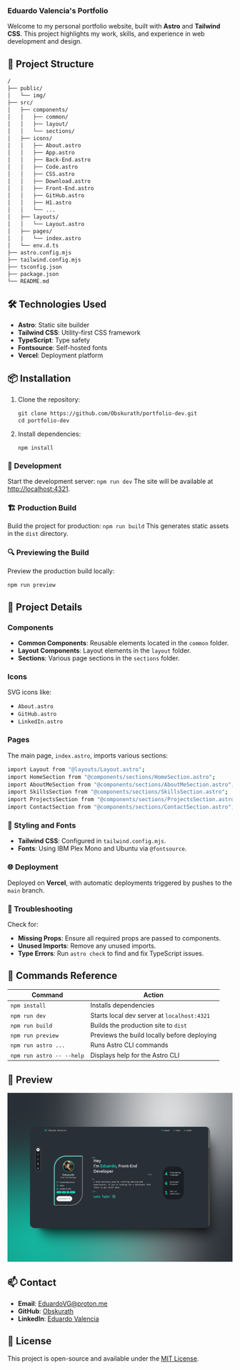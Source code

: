 ### Eduardo Valencia's Portfolio

Welcome to my personal portfolio website, built with **Astro** and **Tailwind CSS**. This project highlights my work, skills, and experience in web development and design.


## 🚀 Project Structure
```
/
├── public/
│   └── img/
├── src/
│   ├── components/
│   │   ├── common/
│   │   ├── layout/
│   │   └── sections/
│   ├── icons/
│   │   ├── About.astro
│   │   ├── App.astro
│   │   ├── Back-End.astro
│   │   ├── Code.astro
│   │   ├── CSS.astro
│   │   ├── Download.astro
│   │   ├── Front-End.astro
│   │   ├── GitHub.astro
│   │   ├── H1.astro
│   │   └── ...
│   ├── layouts/
│   │   └── Layout.astro
│   ├── pages/
│   │   └── index.astro
│   └── env.d.ts
├── astro.config.mjs
├── tailwind.config.mjs
├── tsconfig.json
├── package.json
└── README.md
```


## 🛠 Technologies Used
- **Astro**: Static site builder
- **Tailwind CSS**: Utility-first CSS framework
- **TypeScript**: Type safety
- **Fontsource**: Self-hosted fonts
- **Vercel**: Deployment platform

## 📦 Installation
1. Clone the repository:
    ```
    git clone https://github.com/Obskurath/portfolio-dev.git
    cd portfolio-dev
    ```
2. Install dependencies:
    ```
    npm install
    ```

### 🚀 Development
Start the development server:
    ```
    npm run dev
    ```
The site will be available at [http://localhost:4321](http://localhost:4321).

### 🏗️ Production Build
Build the project for production:
    ```
    npm run build
    ```
This generates static assets in the `dist` directory.

### 🔍 Previewing the Build
Preview the production build locally:
```bash
npm run preview
```

## 📁 Project Details

### Components
- **Common Components**: Reusable elements located in the `common` folder.
- **Layout Components**: Layout elements in the `layout` folder.
- **Sections**: Various page sections in the `sections` folder.


### Icons
SVG icons like:
- `About.astro`
- `GitHub.astro`
- `LinkedIn.astro`


### Pages
The main page, `index.astro`, imports various sections:
```bash
import Layout from "@layouts/Layout.astro";
import HomeSection from "@components/sections/HomeSection.astro";
import AboutMeSection from "@components/sections/AboutMeSection.astro";
import SkillsSection from "@components/sections/SkillsSection.astro";
import ProjectsSection from "@components/sections/ProjectsSection.astro";
import ContactSection from "@components/sections/ContactSection.astro";
```

### 🎨 Styling and Fonts
- **Tailwind CSS**: Configured in `tailwind.config.mjs`.
- **Fonts**: Using IBM Plex Mono and Ubuntu via `@fontsource`.


### 🌐 Deployment
Deployed on **Vercel**, with automatic deployments triggered by pushes to the `main` branch.


### 🐞 Troubleshooting
Check for:
- **Missing Props**: Ensure all required props are passed to components.
- **Unused Imports**: Remove any unused imports.
- **Type Errors**: Run `astro check` to find and fix TypeScript issues.


## 🧞 Commands Reference
| Command                | Action                                      |
|------------------------|---------------------------------------------|
| `npm install`          | Installs dependencies                       |
| `npm run dev`          | Starts local dev server at `localhost:4321` |
| `npm run build`        | Builds the production site to `dist`        |
| `npm run preview`      | Previews the build locally before deploying |
| `npm run astro ...`    | Runs Astro CLI commands                     |
| `npm run astro -- --help` | Displays help for the Astro CLI          |

## 📸 Preview

![Project Screenshot](public/img/project-screenshot.png)

## 📫 Contact
- **Email**: [EduardoVG@proton.me](mailto:EduardoVG@proton.me)
- **GitHub**: [Obskurath](https://github.com/Obskurath)
- **LinkedIn**: [Eduardo Valencia](https://www.linkedin.com/in/eduardo-valencia)

## 📄 License
This project is open-source and available under the [MIT License](LICENSE).
